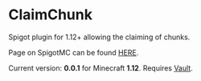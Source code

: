 # ClaimChunk

Spigot plugin for 1.12+ allowing the claiming of chunks.

Page on SpigotMC can be found [HERE](https://www.spigotmc.org/resources/claimchunk.44458/).

Current version: **0.0.1** for Minecraft **1.12**. Requires [Vault](https://www.spigotmc.org/resources/vault.41918/).